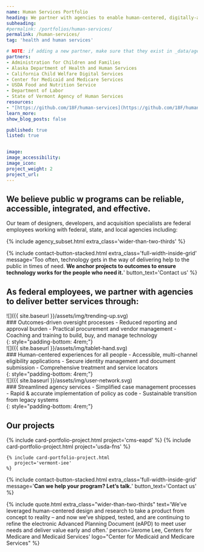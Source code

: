 ```yaml
---
name: Human Services Portfolio
heading: We partner with agencies to enable human-centered, digitally-assisted public benefits programs.
subheading:
#permalink: /portfolios/human-services/
permalink: /human-services/
tag: 'health and human services'

# NOTE: if adding a new partner, make sure that they exist in _data/agencies.yml
partners:
- Administration for Children and Families
- Alaska Department of Health and Human Services
- California Child Welfare Digital Services
- Center for Medicaid and Medicare Services
- USDA Food and Nutrition Service
- Department of Labor
- State of Vermont Agency of Human Services
resources:
- "[https://github.com/18F/human-services](https://github.com/18F/human-services)"
learn_more:
show_blog_posts: false

published: true
listed: true


image:
image_accessibility:
image_icon:
project_weight: 2
project_url:
---
```

## We believe public w programs can be reliable, accessible, integrated, and effective.

Our team of designers, developers, and acquisition specialists are federal employees working with federal, state, and local agencies including:

{% include agency_subset.html extra_class='wider-than-two-thirds' %}

{% include contact-button-stacked.html extra_class='full-width-inside-grid' message='<span class="normal-text">Too often, technology gets in the way of delivering help to the public in times of need. <b>We anchor projects to outcomes to ensure technology works for the people who need it.</b></span>' button_text='Contact us' %}

## As federal employees, we partner with agencies to deliver better services through:

<div class="usa-grid portfolio-highlights">
<div class="usa-width-one-sixth" markdown="1">
![]({{ site.baseurl }}/assets/img/trending-up.svg)
</div>
<div class="usa-width-five-sixths" markdown="1">
### Outcomes-driven oversight processes
- Reduced reporting and approval burden
- Practical procurement and vendor management
- Coaching and training to build, buy, and manage technology
</div>
</div>
{: style="padding-bottom: 4rem;"}

<div class="usa-grid portfolio-highlights">
<div class="usa-width-one-sixth" markdown="1">
![]({{ site.baseurl }}/assets/img/tablet-hand.svg)
</div>
<div class="usa-width-five-sixths" markdown="1">
### Human-centered experiences for all people
- Accessible, multi-channel eligibility applications
- Secure identity management and document submission
- Comprehensive treatment and service locators
</div>
</div>
{: style="padding-bottom: 4rem;"}


<div class="usa-grid portfolio-highlights">
<div class="usa-width-one-sixth" markdown="1">
![]({{ site.baseurl }}/assets/img/user-network.svg)
</div>
<div class="usa-width-five-sixths" markdown="1">
### Streamlined agency services
- Simplified case management processes
- Rapid & accurate implementation of policy as code
- Sustainable transition from legacy systems
</div>
</div>
{: style="padding-bottom: 4rem;"}

<section class="usa-section full-width-inside-grid background-gray">
  <section class="usa-grid">
    <h2>Our projects</h2>
    {% include card-portfolio-project.html
       project='cms-eapd'
    %}
    {% include card-portfolio-project.html
       project='usda-fns'
    %}

    {% include card-portfolio-project.html
       project='vermont-iee'
    %}
  </section>
</section>

{% include contact-button-stacked.html extra_class='full-width-inside-grid' message='<b>Can we help your program? Let’s talk.</b>' button_text='Contact us' %}

{% include quote.html extra_class="wider-than-two-thirds" text='We’ve leveraged human-centered design and research to take a product from concept to reality – and now we’ve shipped, tested, and are continuing to refine the electronic Advanced Planning Document (eAPD) to meet user needs and deliver value early and often.' person='Jerome Lee, Centers for Medicare and Medicaid Services' logo="Center for Medicaid and Medicare Services" %}
